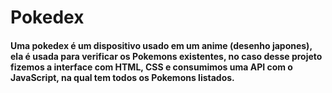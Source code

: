 # Pokedex

#### Uma pokedex é um dispositivo usado em um anime (desenho japones), ela é usada para verificar os Pokemons existentes, no caso desse projeto fizemos a interface com HTML, CSS e consumimos uma API com o JavaScript, na qual tem todos os Pokemons listados.
